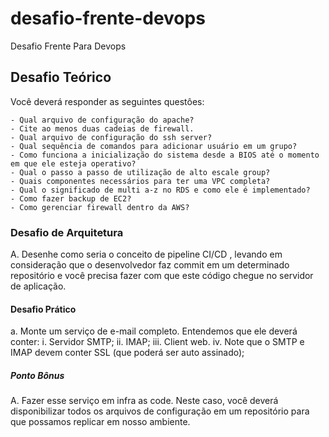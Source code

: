 # desafio-frente-devops
Desafio Frente Para Devops

## Desafio Teórico
Você deverá responder as seguintes questôes:

	- Qual arquivo de configuração do apache?
	- Cite ao menos duas cadeias de firewall.  
	- Qual arquivo de configuração do ssh server?
	- Qual sequência de comandos para adicionar usuário em um grupo?
	- Como funciona a inicialização do sistema desde a BIOS até o momento em que ele esteja operativo? 
	- Qual o passo a passo de utilização de alto escale group?
	- Quais componentes necessários para ter uma VPC completa?
	- Qual o significado de multi a-z no RDS e como ele é implementado? 
	- Como fazer backup de EC2?
	- Como gerenciar firewall dentro da AWS? 

### Desafio de Arquitetura

A.	Desenhe como seria o conceito de pipeline CI/CD , levando em consideração que o desenvolvedor faz commit em um determinado repositório e você precisa fazer com  que este código chegue no servidor de aplicação. 


#### Desafio Prático

a.	Monte um serviço de e-mail completo. Entendemos que ele deverá conter:
i.	Servidor SMTP; 
ii.	IMAP;
iii.	Client web. 
iv.	Note que o SMTP e IMAP devem conter SSL (que poderá ser auto assinado); 

##### Ponto Bônus
A.	Fazer esse serviço em infra as code. Neste caso, você deverá disponibilizar todos os arquivos de configuração em um repositório para que possamos replicar em nosso ambiente. 

